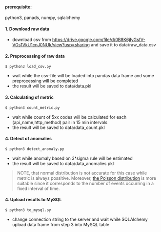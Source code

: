 #### prerequisite:
python3, panads, numpy, sqlalchemy

#### 1. Download raw data
 - download csv from https://drive.google.com/file/d/0B8K6jIyGsfV-VGs1VkU1cnJ0NUk/view?usp=sharing and save it to data/raw_data.csv
#### 2. Preprocessing of raw data
```sh
$ python3 load_csv.py
```
 - wait while the csv-file will be loaded into pandas data frame and some preprocessing will be completed
 -  the result will be saved to data/data.pkl
#### 3. Calculating of metric
```sh
$ python3 count_metric.py
```
 - wait while count of 5xx codes will be calculated for each (api_name,http_method) pair in 15 min intervals
 -  the result will be saved to data/data_count.pkl

#### 4. Detect of anomalies
```sh
$ python3 detect_anomaly.py
```
 - wait while anomaly based on 3*sigma rule will be estimated
 - the result  will be saved to data/data_anomalies.pkl

> NOTE, that normal distribution is not accurate for this case while metric is always possitive. Moreover, [the Poisson distribution](https://en.wikipedia.org/wiki/Poisson_distribution) is more suitable since it corresponds to the number of events occurring in a fixed interval of time.

#### 4. Upload results to MySQL
```sh
$ python3 to_mysql.py
```
 - change connection string to the server and wait while SQLAlchemy upload data frame from step 3 into MySQL table
